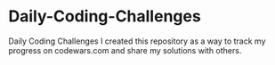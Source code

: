 # Daily-Coding-Challenges

Daily Coding Challenges
I created this repository as a way to track my progress on codewars.com and share my solutions with others.
